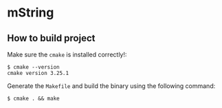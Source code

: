 # mString

## How to build project

Make sure the `cmake` is installed correctly!:

```
$ cmake --version
cmake version 3.25.1
```

Generate the `Makefile` and build the binary using the following command:
```
$ cmake . && make
```

